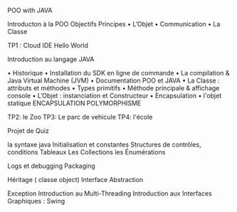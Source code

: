 POO with JAVA


Introducton à la POO
Objectifs
 Principes
• L’Objet
• Communication
• La Classe



TP1 : Cloud IDE Hello World

Introduction au langage JAVA

• Historique
• Installation du SDK en ligne de commande
• La compilation & Java Virtual Machine (JVM)
• Documentation
POO et JAVA
• La Classe : attributs et méthodes
• Types primitifs
• Méthode principale & affichage console
• L’Objet : instanciation et Constructeur
• Encapsulation
• l'objet statique
ENCAPSULATION
POLYMORPHISME

TP2: le Zoo
TP3: Le parc de vehicule
TP4: l'école

Projet de Quiz


la syntaxe java
    Initialisation et constantes
    Structures de contrôles, conditions
    Tableaux
    Les Collections 
    les Énumérations
    
Logs et debugging
Packaging

Héritage ( classe object)
Interface
Abstraction

Exception
Introduction au Multi-Threading
Introduction aux Interfaces Graphiques : Swing

